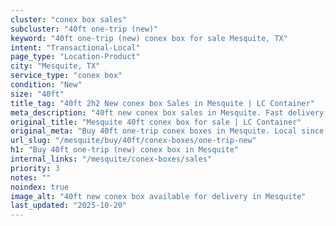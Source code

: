 ```yaml
---
cluster: "conex box sales"
subcluster: "40ft one-trip (new)"
keyword: "40ft one-trip (new) conex box for sale Mesquite, TX"
intent: "Transactional-Local"
page_type: "Location-Product"
city: "Mesquite, TX"
service_type: "conex box"
condition: "New"
size: "40ft"
title_tag: "40ft 2h2 New conex box Sales in Mesquite | LC Container"
meta_description: "40ft new conex box sales in Mesquite. Fast delivery, competitive pricing. Serving conex boxes area. Quote ID: UV1. Call (214) 524-4168 for your free quote today."
original_title: "Mesquite 40ft conex box for sale | LC Container"
original_meta: "Buy 40ft one-trip conex boxes in Mesquite. Local since 2003. New & used inventory. Fast delivery. Get your free quote — call (214) 524-4168 today."
url_slug: "/mesquite/buy/40ft/conex-boxes/one-trip-new"
h1: "Buy 40ft one-trip (new) conex box in Mesquite"
internal_links: "/mesquite/conex-boxes/sales"
priority: 3
notes: ""
noindex: true
image_alt: "40ft new conex box available for delivery in Mesquite"
last_updated: "2025-10-20"
---
```


<!-- TODO: Add unique city/inventory copy, images, and internal links here. -->
